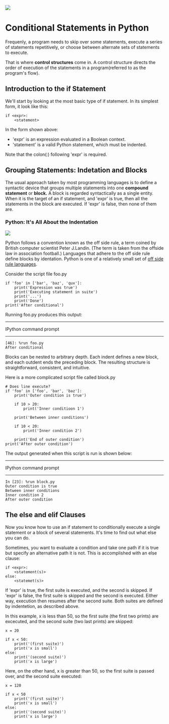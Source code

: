 ![](https://raw.githubusercontent.com/gabrielfernando01/basics_in_python/master/real_python/image/conditional.png)

# Conditional Statements in Python

Frequenly, a program needs to skip over some statements, execute a series of statements repetitively, or choose between alternate sets of statements to execute.

That is where **control structures** come in. A control structure directs the order of execution of the statements in a program(referred to as the program's flow).

## Introduction to the if Statement

We'll start by looking at the most basic type of if statement. In its simplest form, it look like this:

```
if <expr>:
	<statement>
```

In the form shown above:

- 'expr' is an expression evaluated in a Boolean context.
- 'statement' is a valid Python statement, which must be indented.

Note that the colon(:) following 'expr' is required.

## Grouping Statements: Indetation and Blocks

The usual approach taken by most programming languages is to define a syntactic  device that groups multiple statements into one **compound statement** or **block.** A block is regarded syntactically as a single entity. When it is the target of an if statement, and 'expr' is true, then all the statements in the block are executed. If 'expr' is false, then none of them are.

### Python: It's All About the Indentation

![](https://raw.githubusercontent.com/gabrielfernando01/basics_in_python/master/real_python/image/if.gif)

Python follows a convention known as the off side rule, a term coined by British computer scientist Peter J.Landin. (The term is taken from the offside law in association football.) Languages that adhere to the off side rule define blocks by identation. Python is one of a relatively small set of [off side rule languages](https://en.wikipedia.org/wiki/Off-side_rule#Off-side_rule_languages).

Consider the script file foo.py

```
if 'foo' in ['bar', 'baz', 'qux']:
	print('Expression was true')
	print('Executing statement in suite')
	print('...')
	print('Done')
print('After conditional')
```

Running foo.py produces this output:

***
IPython command prompt
***

```
[46]: %run foo.py
After conditional
```

Blocks can be nested to arbitrary depth. Each indent defines a new block, and each outdent ends the preceding block. The resulting structure is straightforward, consistent, and intuitive.

Here is a more complicated script file called block.py

```
# Does line execute?
if 'foo' in ['foo', 'bar', 'baz']:
	print('Outer condition is true')
	
	if 10 > 20:
		print('Inner conditioon 1')
		
	print('Between inner conditions')
	
	if 10 < 20:
		print('Inner condition 2')

	print('End of outer condition')
print('After outer condition')
```

The output generated when this script is run is shown below:

***
IPython command prompt
***

```
In [23]: %run block.py
Outer condition is true
Between inner conditions
Inner condition 2
After outer condition
```

## The else and elif Clauses

Now you know how to use an if statement to conditionally execute a single statement or a block of several statements. It's time to find out what else you can do.

Sometimes, you want to evaluate a condition and take one path if it is true but specify an alternative path it is not. This is accomplished with an else clause:

```
if <expr>:
	<statement(s)>
else:
	<statemet(s)>
```

If 'expr' is true, the first suite is executed, and the second is skipped. If 'expr' is false, the first suite is skipped and the second is executed. Either way, execution then resumes after the second suite. Both suites are defined by indentetion, as described above.

In this example, x is less than 50, so the first suite (the first two prints) are excecuted, and the second suite (two last prints) are skipped:

```
x = 20

if x < 50:
	print('(first suite)')
	print('x is small')
else:
	print('(second suite)')
	print('x is large')
```

Here, on the other hand, x is greater than 50, so the first suite is passed over, and the second suite executed:

```
x = 120

if x < 50
	print('(first suite)')
	print('x is small')
else:
	print('(second suite)')
	print('x is large')
```

